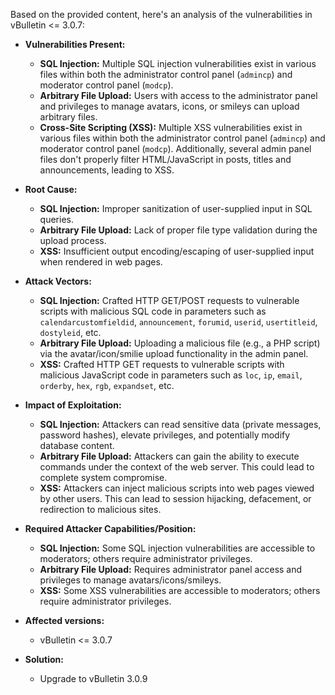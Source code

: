 Based on the provided content, here's an analysis of the vulnerabilities in vBulletin <= 3.0.7:

*   **Vulnerabilities Present:**

    *   **SQL Injection:** Multiple SQL injection vulnerabilities exist in various files within both the administrator control panel (`admincp`) and moderator control panel (`modcp`).
    *   **Arbitrary File Upload:**  Users with access to the administrator panel and privileges to manage avatars, icons, or smileys can upload arbitrary files.
    *   **Cross-Site Scripting (XSS):** Multiple XSS vulnerabilities exist in various files within both the administrator control panel (`admincp`) and moderator control panel (`modcp`). Additionally, several admin panel files don't properly filter HTML/JavaScript in posts, titles and announcements, leading to XSS.

*   **Root Cause:**

    *   **SQL Injection:** Improper sanitization of user-supplied input in SQL queries.
    *   **Arbitrary File Upload:** Lack of proper file type validation during the upload process.
    *   **XSS:** Insufficient output encoding/escaping of user-supplied input when rendered in web pages.

*   **Attack Vectors:**

    *   **SQL Injection:** Crafted HTTP GET/POST requests to vulnerable scripts with malicious SQL code in parameters such as `calendarcustomfieldid`, `announcement`, `forumid`, `userid`, `usertitleid`, `dostyleid`, etc.
    *   **Arbitrary File Upload:** Uploading a malicious file (e.g., a PHP script) via the avatar/icon/smilie upload functionality in the admin panel.
    *   **XSS:** Crafted HTTP GET requests to vulnerable scripts with malicious JavaScript code in parameters such as `loc`, `ip`, `email`, `orderby`, `hex`, `rgb`, `expandset`, etc.

*   **Impact of Exploitation:**

    *   **SQL Injection:** Attackers can read sensitive data (private messages, password hashes), elevate privileges, and potentially modify database content.
    *   **Arbitrary File Upload:** Attackers can gain the ability to execute commands under the context of the web server. This could lead to complete system compromise.
    *   **XSS:** Attackers can inject malicious scripts into web pages viewed by other users. This can lead to session hijacking, defacement, or redirection to malicious sites.

*   **Required Attacker Capabilities/Position:**

    *   **SQL Injection:** Some SQL injection vulnerabilities are accessible to moderators; others require administrator privileges.
    *   **Arbitrary File Upload:** Requires administrator panel access and privileges to manage avatars/icons/smileys.
    *   **XSS:** Some XSS vulnerabilities are accessible to moderators; others require administrator privileges.

*   **Affected versions:**

    *   vBulletin <= 3.0.7

*   **Solution:**

    *   Upgrade to vBulletin 3.0.9
